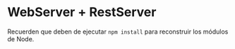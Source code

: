 # WebServer + RestServer

Recuerden que deben de ejecutar  ``` npm install ``` para reconstruir los
módulos de Node.